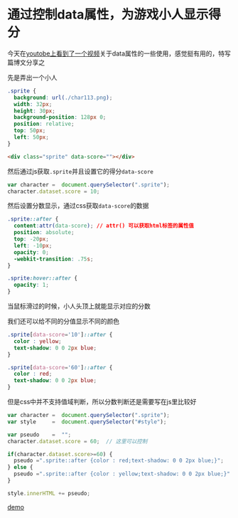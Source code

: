 # 通过控制data属性，为游戏小人显示得分

今天在[youtobe上看到了一个视频](https://www.youtube.com/watch?v=On_WyUB1gOk)关于data属性的一些使用，感觉挺有用的，特写篇博文分享之



先是弄出一个小人

```css
.sprite {
  background: url(./char113.png);
  width: 32px;
  height: 30px;
  background-position: 128px 0;
  position: relative;
  top: 50px;
  left: 50px;
}
```

```html
<div class="sprite" data-score=""></div>
```

然后通过js获取`.sprite`并且设置它的得分`data-score`

```javascript
var character =  document.querySelector(".sprite");
character.dataset.score = 10;
```

然后设置分数显示，通过css获取`data-score`的数据


```css
.sprite::after {
  content:attr(data-score); // attr() 可以获取html标签的属性值
  position: absolute;
  top: -20px;
  left: -10px;
  opacity: 0;
  -webkit-transition: .75s;
}

.sprite:hover::after {
  opacity: 1;
}
```

当鼠标滑过的时候，小人头顶上就能显示对应的分数

我们还可以给不同的分值显示不同的颜色

```css
.sprite[data-score='10']::after {
  color : yellow;
  text-shadow: 0 0 2px blue;
}

.sprite[data-score='60']::after {
  color : red;
  text-shadow: 0 0 2px blue;
}
```

但是css中并不支持值域判断，所以分数判断还是需要写在js里比较好


```javascript
var character =  document.querySelector(".sprite");
var style     =  document.querySelector("#style");

var pseudo    =  "";
character.dataset.score = 60;  // 这里可以控制

if(character.dataset.score>=60) {
  pseudo =".sprite::after {color : red;text-shadow: 0 0 2px blue;}";
} else {
  pseudo =".sprite::after {color : yellow;text-shadow: 0 0 2px blue;}"
}

style.innerHTML += pseudo;
```

[demo](https://bilibiliou.github.io/docs/front_end/summery_of_experience/data_use/assets/demo/index.html ':target=_blank')